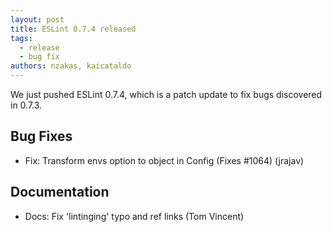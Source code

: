```yaml
---
layout: post
title: ESLint 0.7.4 released
tags:
  - release
  - bug fix
authors: nzakas, kaicataldo
---
```


We just pushed ESLint 0.7.4, which is a patch update to fix bugs discovered in 0.7.3.

## Bug Fixes

* Fix: Transform envs option to object in Config (Fixes #1064) (jrajav)

## Documentation

* Docs: Fix 'lintinging' typo and ref links (Tom Vincent)
